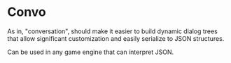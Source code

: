# Convo

As in, "conversation", should make it easier to build dynamic dialog trees that allow significant customization and easily serialize to JSON structures.

Can be used in any game engine that can interpret JSON.
